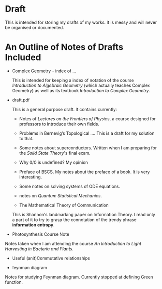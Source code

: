 # Draft
This is intended for storing my drafts of my works. It is messy and will never be organised or documented.

# An Outline of Notes of Drafts Included

* Complex Geometry - index of ...

    This is intended for keeping a index of notation of the course
    *Introduction to Algebraic Geometry* (which actually teaches
    Complex Geometry) as well as its textbook *Introduction
    to Complex Geometry*.

* draft.pdf

    This is a general purpose draft. It contains currently:

    * Notes of *Lectures on the Frontiers of Physics*, a course
    designed for professors to introduce their own fields.

    * Problems in Bernevig’s Topological .... This is a draft for
    my solution to that.

    * Some notes about superconductors. Written when I am preparing
    for the *Solid State Theory*'s final exam.
    * Why 0/0 is undefined? My opinion
    * Preface of BSCS. My notes about the preface of a book. It is
    very interesting.
    * Some notes on solving systems of ODE equations.
    * notes on *Quantum Statistical Mechanics*.

    * The Mathematical Theory of Communication

    This is Shannon's landmarking paper on Information Theory.
    I read only a part of it to try to grasp the connotation 
    of the trendy phrase **information entropy**.

* Photosynthesis Course Note

Notes taken when I am attending the course *An Introduction to 
Light Harvesting in Bacteria and Plants*.

* Useful (anit)Commutative relationships

* feynman diagram

Notes for studying Feynman diagram. Currently stopped at defining
Green function.

